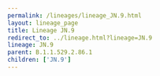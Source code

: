 ```yaml
---
permalink: /lineages/lineage_JN.9.html
layout: lineage_page
title: Lineage JN.9
redirect_to: ../lineage.html?lineage=JN.9
lineage: JN.9
parent: B.1.1.529.2.86.1
children: ['JN.9']
---
```

